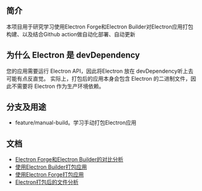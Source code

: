 ## 简介
本项目用于研究学习使用Electron Forge和Electron Builder对Electron应用打包构建、以及结合Github action做自动化部署、自动更新

## 为什么 Electron 是 devDependency
您的应用需要运行 Electron API，因此将Electron 放在 devDependency听上去可能有点反直觉。 实际上，打包后的应用本身会包含 Electron 的二进制文件，因此不需要将 Electron 作为生产环境依赖。


## 分支及用途
- feature/manual-build。学习手动打包Electron应用

## 文档
- [Electron Forge和Electron Builder的对比分析](./docs/forge和builder的对比.md)
- [使用Electron Builder打包应用](./docs/使用electron%20build打包应用.md)
- [使用Electron Forge打包应用](./docs/使用electron%20forge打包应用.md)
- [Electron打包后的文件分析](./docs/electron打包后的文件分析.md)
